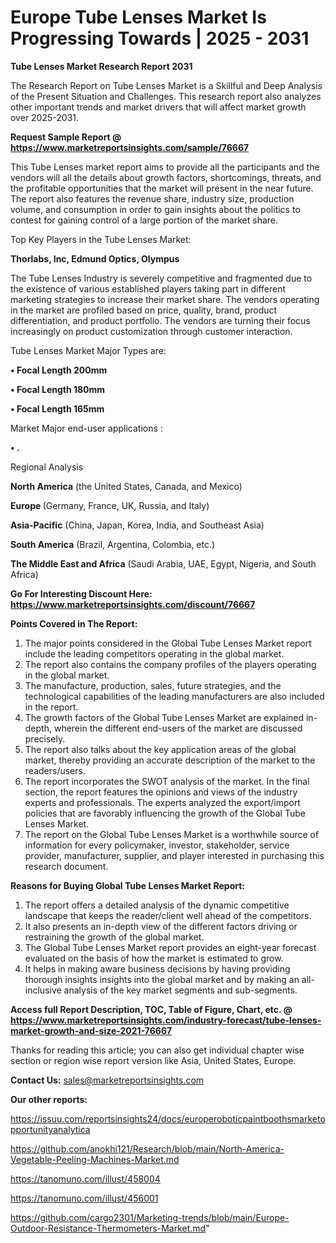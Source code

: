 # Europe Tube Lenses Market Is Progressing Towards | 2025 - 2031

<strong>Tube Lenses Market Research Report 2031</strong>

The Research Report on Tube Lenses Market is a Skillful and Deep Analysis of the Present Situation and Challenges. This research report also analyzes other important trends and market drivers that will affect market growth over 2025-2031.

<strong>Request Sample Report @ <a href=https://www.marketreportsinsights.com/sample/76667>https://www.marketreportsinsights.com/sample/76667</a></strong>

This Tube Lenses market report aims to provide all the participants and the vendors will all the details about growth factors, shortcomings, threats, and the profitable opportunities that the market will present in the near future. The report also features the revenue share, industry size, production volume, and consumption in order to gain insights about the politics to contest for gaining control of a large portion of the market share.

Top Key Players in the Tube Lenses Market:

<strong>Thorlabs, Inc, Edmund Optics, Olympus</strong>

The Tube Lenses Industry is severely competitive and fragmented due to the existence of various established players taking part in different marketing strategies to increase their market share. The vendors operating in the market are profiled based on price, quality, brand, product differentiation, and product portfolio. The vendors are turning their focus increasingly on product customization through customer interaction.

Tube Lenses Market Major Types are:

<strong>• Focal Length 200mm

• Focal Length 180mm

• Focal Length 165mm</strong>

Market Major end-user applications :

<strong>• .</strong>

Regional Analysis

</u><strong><b>North America</b></strong> (the United States, Canada, and Mexico)

<strong><b>Europe </b></strong>(Germany, France, UK, Russia, and Italy)

<strong><b>Asia-Pacific</b></strong> (China, Japan, Korea, India, and Southeast Asia)

<strong><b>South America</b></strong> (Brazil, Argentina, Colombia, etc.)

<strong><b>The Middle East and Africa</b></strong> (Saudi Arabia, UAE, Egypt, Nigeria, and South Africa)

<strong>Go For Interesting Discount Here: <a href=https://www.marketreportsinsights.com/discount/76667>https://www.marketreportsinsights.com/discount/76667</a></strong>

<strong>Points Covered in The Report:</strong>
<ol>
  <li>The major points considered in the Global Tube Lenses Market report include the leading competitors operating in the global market.</li>
  <li>The report also contains the company profiles of the players operating in the global market.</li>
  <li>The manufacture, production, sales, future strategies, and the technological capabilities of the leading manufacturers are also included in the report.</li>
  <li>The growth factors of the Global Tube Lenses Market are explained in-depth, wherein the different end-users of the market are discussed precisely.</li>
  <li>The report also talks about the key application areas of the global market, thereby providing an accurate description of the market to the readers/users.</li>
  <li>The report incorporates the SWOT analysis of the market. In the final section, the report features the opinions and views of the industry experts and professionals. The experts analyzed the export/import policies that are favorably influencing the growth of the Global Tube Lenses Market.</li>
  <li>The report on the Global Tube Lenses Market is a worthwhile source of information for every policymaker, investor, stakeholder, service provider, manufacturer, supplier, and player interested in purchasing this research document.</li>
</ol>
<strong>Reasons for Buying Global Tube Lenses Market Report:</strong>

<ol>
  <li>The report offers a detailed analysis of the dynamic competitive landscape that keeps the reader/client well ahead of the competitors.</li>
  <li>It also presents an in-depth view of the different factors driving or restraining the growth of the global market.</li>
  <li>The Global Tube Lenses Market report provides an eight-year forecast evaluated on the basis of how the market is estimated to grow.</li>
  <li>It helps in making aware business decisions by having providing thorough insights insights into the global market and by making an all-inclusive analysis of the key market segments and sub-segments.</li>
</ol>
<strong>Access full Report Description, TOC, Table of Figure, Chart, etc. @ <a href=https://www.marketreportsinsights.com/industry-forecast/tube-lenses-market-growth-and-size-2021-76667>https://www.marketreportsinsights.com/industry-forecast/tube-lenses-market-growth-and-size-2021-76667</a></strong>


Thanks for reading this article; you can also get individual chapter wise section or region wise report version like Asia, United States, Europe.

<strong>Contact Us:</strong>
sales@marketreportsinsights.com

<strong>Our other reports:</strong>

<a href=https://issuu.com/reportsinsights24/docs/europeroboticpaintboothsmarketopportunityanalytica>https://issuu.com/reportsinsights24/docs/europeroboticpaintboothsmarketopportunityanalytica</a>

<a href=https://github.com/anokhi121/Research/blob/main/North-America-Vegetable-Peeling-Machines-Market.md>https://github.com/anokhi121/Research/blob/main/North-America-Vegetable-Peeling-Machines-Market.md</a>

<a href=https://tanomuno.com/illust/458004>https://tanomuno.com/illust/458004</a>

<a href=https://tanomuno.com/illust/456001>https://tanomuno.com/illust/456001</a>

<a href=https://github.com/cargo2301/Marketing-trends/blob/main/Europe-Outdoor-Resistance-Thermometers-Market.md>https://github.com/cargo2301/Marketing-trends/blob/main/Europe-Outdoor-Resistance-Thermometers-Market.md</a>"
